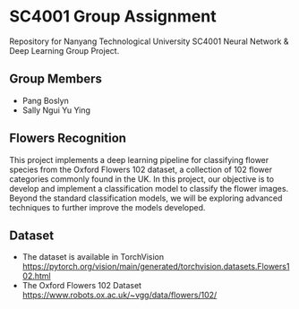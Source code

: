 # SC4001 Group Assignment

Repository for Nanyang Technological University SC4001 Neural Network & Deep Learning Group Project.

## Group Members
- Pang Boslyn
- Sally Ngui Yu Ying

## Flowers Recognition
This project implements a deep learning pipeline for classifying flower species from the Oxford Flowers 102 dataset, a collection of 102 flower categories commonly found in the UK. In this project, our objective is to develop and implement a classification model to classify the flower images. Beyond the standard classification models, we will be exploring advanced techniques to further improve the models developed. 

## Dataset
- The dataset is available in TorchVision
https://pytorch.org/vision/main/generated/torchvision.datasets.Flowers102.html
- The Oxford Flowers 102 Dataset https://www.robots.ox.ac.uk/~vgg/data/flowers/102/
